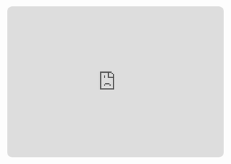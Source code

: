 <iframe style="border-radius:12px" src="https://open.spotify.com/embed/playlist/1EvtSO5GYW9eVy4lBudm1z?utm_source=generator&theme=0" width="100%" height="352" frameBorder="0" allowfullscreen="" allow="autoplay; clipboard-write; encrypted-media; fullscreen; picture-in-picture" loading="lazy"></iframe>
